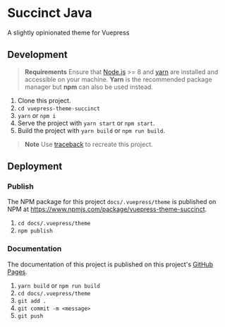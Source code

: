 # Succinct Java

A slightly opinionated theme for Vuepress

## Development

> **Requirements** Ensure that [Node.js](https://nodejs.org/en/download/) >= 8 and [yarn](https://yarnpkg.com/en/) are installed and accessible on your machine. **Yarn** is the recommended package manager but **npm** can also be used instead.

1. Clone this project.
2. `cd vuepress-theme-succinct`
3. `yarn` or `npm i`
4. Serve the project with `yarn start` or `npm start`.
5. Build the project with `yarn build` or `npm run build`.

> **Note** Use [traceback](./TRACEBACK.md) to recreate this project.

## Deployment

### Publish

The NPM package for this project `docs/.vuepress/theme` is published on NPM at <https://www.npmjs.com/package/vuepress-theme-succinct>.

1. `cd docs/.vuepress/theme`
2. `npm publish`

### Documentation

The documentation of this project is published on this project's [GitHub Pages](https://github.com/Microflash/vuepress-theme-succinct).

1. `yarn build` or `npm run build`
2. `cd docs/.vuepress/theme`
3. `git add .`
4. `git commit -m <message>`
5. `git push`
